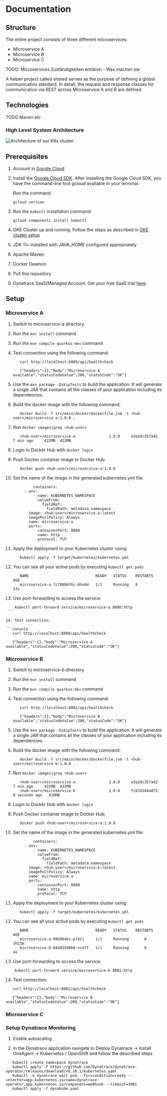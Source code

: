 # Documentation #

## Structure ##
The entire project consists of three different microservices:
 - Microservice A
 - Microservice B
 - Microservice C

TODO: Microservices Zuständigkeiten erklären - Was machen sie

A helper project called shared serves as the purpose of defining a global communication standard.
In detail, the request and response classes for communication via REST across Microservice A and B are defined.

## Technologies ##
TODO Maven etc

### High Level System Architecture ###
![Architecture of our K8s cluster](architecture.jpg "Architecture")
 
## Prerequisites ##

1. Account in [Google Cloud](http://cloud.google.com/)

2. Install the [Google Cloud SDK](https://cloud.google.com/sdk/install). After installing the Google Cloud SDK, you have the command-line tool *gcloud* available in your terminal.

   Run the command:
    ```console
    gcloud version
    ```

3. Run the `kubectl` installation command:

   ```console
   gcloud components install kubectl

4. GKE Cluster up and running. Follow the steps as described in [GKE cluster setup](https://github.com/clc3-CloudComputing/ws22/tree/main/3%20Kubernetes/exercise%203.1)

5. JDK 11+ installed with JAVA_HOME configured appropriately

6. Apache Maven

7. Docker Deamon

8. Pull this repository

9. Dynatrace SaaS/Managed Account. Get your free SaaS trial [here](https://www.dynatrace.com/trial/).

## Setup ##

### Microservice A ###

1. Switch to microservice-a directory

2. Run the `mvn install` command

3. Run the `mvn compile quarkus:dev` command

4. Test connection using the following command:
   ```console
      curl http://localhost:8080/api/healthcheck
   
      {"headers":{},"body":"Microservice A available","statusCodeValue":200,"statusCode":"OK"}
   ```
5. Use the `mvn package -DskipTests` to build the application. It will generate a single JAR that contains all the classes of your application including its dependencies.

6. Build the docker image with the following command:
   ```console
      docker build -f src/main/docker/Dockerfile.jvm -t <hub-user>/microservice-a:1.0.0 .
   ```
7. Run `docker images|grep <hub-user>`

   ```console
      <hub-user>/microservice-a               1.0.0     e3a2dc357a42   7 min ago     422MB  422MB
   ```

8. Login to Docker Hub with `docker login`

9. Push Docker container image to Docker Hub:
   ```console
      docker push <hub-user>/microservice-a:1.0.0
   ```

10. Set the name of the image in the generated kubernetes.yml file:
    ```console
             containers:
         - env:
             - name: KUBERNETES_NAMESPACE
               valueFrom:
                 fieldRef:
                   fieldPath: metadata.namespace
           image: <hub-user>/microservice-a:latest
           imagePullPolicy: Always
           name: microservice-a
           ports:
             - containerPort: 8080
               name: http
               protocol: TCP
    ```

11. Apply the deployment to your Kubernetes cluster using:
    ```console
       kubectl apply -f target/kubernetes/kubernetes.yml
    ```
   
12. You can see all your active pods by executing `kubectl get pods`

    ```console
       NAME                              READY   STATUS    RESTARTS   AGE
       microservice-a-7c788bbf6c-6hv6d   1/1     Running   0          13s
    ```

13. Use port-forwarding to access the service:

   ```console
       kubectl port-forward service/microservice-a 8080:http
    ```
   
14. Test connection:

   ```console
      curl http://localhost:8080/api/healthcheck
   ```
   ```console
      {"headers":{},"body":"Microservice A available","statusCodeValue":200,"statusCode":"OK"}
   ```



### Microservice B ###

1. Switch to microservice-b directory

2. Run the `mvn install` command

3. Run the `mvn compile quarkus:dev` command

4. Test connection using the following command:
   ```console
      curl http://localhost:8081/api/healthcheck
   
      {"headers":{},"body":"Microservice B available","statusCodeValue":200,"statusCode":"OK"}
   ```
5. Use the `mvn package -DskipTests` to build the application. It will generate a single JAR that contains all the classes of your application including its dependencies.

6. Build the docker image with the following command:
   ```console
      docker build -f src/main/docker/Dockerfile.jvm -t <hub-user>/microservice-b:1.0.0 .
   ```
7. Run `docker images|grep <hub-user>`

   ```console
      <hub-user>/microservice-a               1.0.0     e3a2dc357a42   7 min ago     422MB  422MB
      <hub-user>/microservice-b               1.0.0     fc67d184a8f2   8 seconds ago   410MB

   ```

8. Login to Docker Hub with `docker login`

9. Push Docker container image to Docker Hub:
   ```console
      docker push <hub-user>/microservice-a:1.0.0
   ```

10. Set the name of the image in the generated kubernetes.yml file:
    ```console
             containers:
         - env:
             - name: KUBERNETES_NAMESPACE
               valueFrom:
                 fieldRef:
                   fieldPath: metadata.namespace
           image: <hub-user>/microservice-b:latest
           imagePullPolicy: Always
           name: microservice-a
           ports:
             - containerPort: 8080
               name: http
               protocol: TCP
    ```

11. Apply the deployment to your Kubernetes cluster using:
    ```console
       kubectl apply -f target/kubernetes/kubernetes.yml
    ```

12. You can see all your active pods by executing `kubectl get pods`

    ```console
       NAME                              READY   STATUS    RESTARTS   AGE
       microservice-a-89b964bc-plb2j     1/1     Running       0          3h22m
       microservice-b-84dd55d6b8-vcn7f   1/1     Running       0          4s
    ```

13. Use port-forwarding to access the service:

```console
    kubectl port-forward service/microservice-b 8081:http
 ```

14. Test connection:

```console
   curl http://localhost:8081/api/healthcheck
```
```console
   {"headers":{},"body":"Microservice B available","statusCodeValue":200,"statusCode":"OK"}
```

### Microservice C ###

### Setup Dynatrace Monitoring ###

1. Enable autoscaling

2. In the Dynatrace application navigate to Deploy Dynatrace → Install OneAgent → Kubernetes / OpenShift and follow the described steps


```console
   kubectl create namespace dynatrace
   kubectl apply -f https://github.com/Dynatrace/dynatrace-operator/releases/download/v0.10.1/kubernetes.yaml
   kubectl -n dynatrace wait pod --for=condition=ready --selector=app.kubernetes.io/name=dynatrace-operator,app.kubernetes.io/component=webhook --timeout=300s
   kubectl apply -f dynakube.yaml
```
